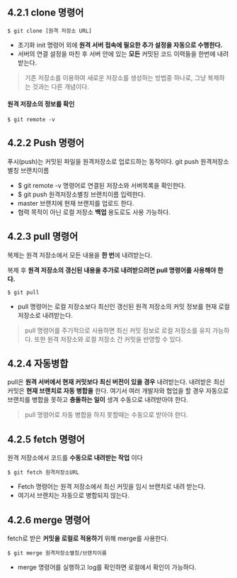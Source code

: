 ## 4.2.1 clone 명령어
    $ git clone [원격 저장소 URL]
- 초기화 init 명령어 외에 **원격 서버 접속에 필요한 추가 설정을 자동으로 수행한다.**
- 서버의 연결 설정을 마친 후 서버 안에 있는 **모든** 커밋된 코드 이력들을 한번에 내려받는다.
> 기존 저장소를 이용하여 새로운 저장소를 생성하는 방법중 하나로, 그냥 복제하는 것과는 다른 개념이다.

#### 원격 저장소의 정보를 확인
	$ git remote -v
  
## 4.2.2 Push 명령어
푸시(push)는 커밋된 파일을 원격저장소로 업로드하는 동작이다.
     git push 원격저장소별칭 브랜치이름
* $ git remote -v 명령어로 연결된 저장소와 서버목록을 확인한다.
* $ git push 원격저장소별칭 브랜치이름 입력한다.
* master 브랜치에 현재 브랜치를 업로드 한다.
* 협력 목적이 아닌 로컬 저장소 __백업__ 용도로도 사용 가능하다.

## 4.2.3 pull 명령어

복제는 원격 저장소에서 모든 내용을 **한 번**에 내려받는다.

복제 후 **원격 저장소의 갱신된 내용을 추가로 내려받으려면 pull 명령어를 사용해야 한다.**

	$ git pull

- pull 명령어는 로컬 저장소보다 최신인 갱신된 원격 저장소의 커밋 정보를 현재 로컬 저장소로 내려받는다.
> pull 명령어를 주기적으로 사용하면 최신 커밋 정보로 로컬 저장소를 유지 가능하다. 또한 원격 저장소와 로컬 저장소 간 커밋을 반영할 수 있다.

## 4.2.4 자동병합
pull은 __원격 서버에서 현재 커밋보다 최신 버전이 있을 경우__ 내려받는다. 내려받은 최신 커밋은 __현재 브랜치로 자동 병합을__ 한다.
여기서 여러 개발자와 협업을 할 경우 자동으로 브랜치를 병합을
못하고 __충돌하는 일이__ 생겨 수동으로 내려받아야 한다.
>pull 명령어로 자동 병합을 하지 못할때는 수동으로 받아야 한다.

## 4.2.5 fetch 명령어
원격 저장소에서 코드를 __수동으로 내려받는 작업__ 이다

    $ git fetch 원격저장소URL
- Fetch 명령어는 원격 저장소에서 최신 커밋을 임시 브랜치로 내려 받는다.
- 여기서 브랜치는 자동으로 병합되지 않는다.

## 4.2.6 merge 명령어
fetch로 받은 __커밋을 로컬로 적용하기__ 위해 merge를 사용한다.

    $ git merge 원격저장소별칭/브랜치이름

- merge 명령어를 실행하고  log를 확인하면 로컬에서 확인이 가능하다.
